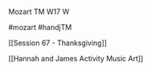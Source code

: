 Mozart TM W17 W

#mozart #handjTM 

[[Session 67 - Thanksgiving]]

[[Hannah and James Activity Music Art]]
